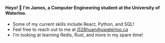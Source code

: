 #### Heyo! 👋 I'm James, a Computer Engineering student at the University of Waterloo.

-  Some of my current skills include React, Python, and SQL!
-  Feel free to reach out to me at j528huan@uwaterloo.ca
-  I'm looking at learning Redis, Rust, and more in my spare time!

